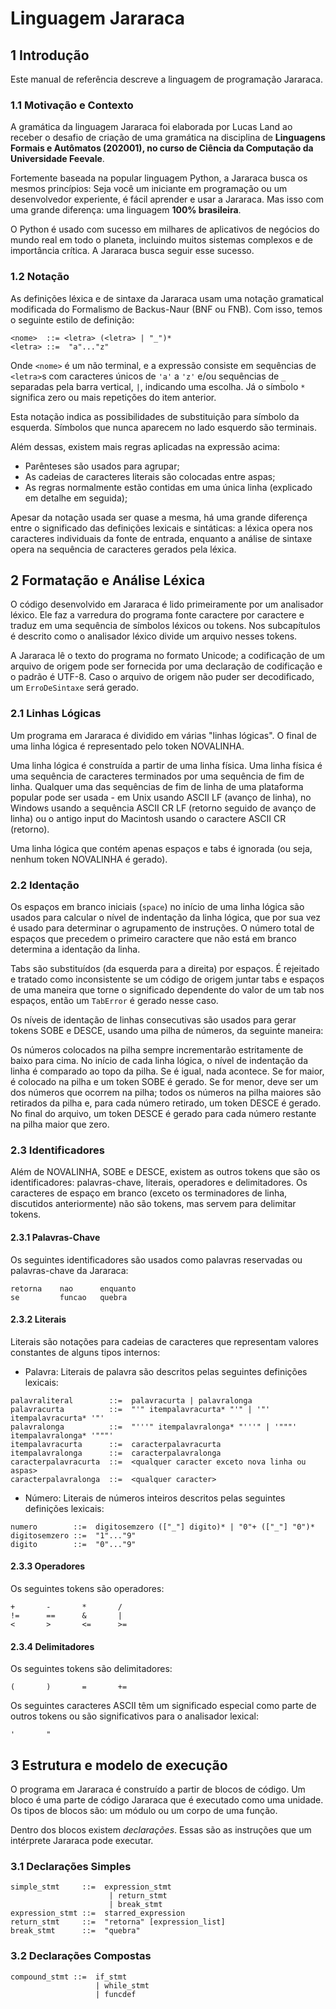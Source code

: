 # Linguagem Jararaca #

## 1 Introdução ##

Este manual de referência descreve a linguagem de programação Jararaca.

### 1.1 Motivação e Contexto ###

A gramática da linguagem Jararaca foi elaborada por Lucas Land ao receber o desafio de criação de uma gramática na disciplina de **Linguagens Formais e Autômatos (202001), no curso de Ciência da Computação da Universidade Feevale**.

Fortemente baseada na popular linguagem Python, a Jararaca busca os mesmos princípios: Seja você um iniciante em programação ou um desenvolvedor experiente, é fácil aprender e usar a Jararaca. Mas isso com uma grande diferença: uma linguagem **100% brasileira**.

O Python é usado com sucesso em milhares de aplicativos de negócios do mundo real em todo o planeta, incluindo muitos sistemas complexos e de importância crítica. A Jararaca busca seguir esse sucesso.

### 1.2 Notação ###

As definições léxica e de sintaxe da Jararaca usam uma notação gramatical modificada do Formalismo de Backus-Naur (BNF ou FNB). Com isso, temos o seguinte estilo de definição:

```
<nome>  ::= <letra> (<letra> | "_")*
<letra> ::=  "a"..."z"
```

Onde `<nome>` é um não terminal, e a expressão consiste em sequências de `<letra>`s com caracteres únicos de `'a'` a `'z'` e/ou sequências de `_` separadas pela barra vertical, `|`, indicando uma escolha. Já o símbolo `*` significa zero ou mais repetições do item anterior.

Esta notação indica as possibilidades de substituição para símbolo da esquerda. Símbolos que nunca aparecem no lado esquerdo são terminais.

Além dessas, existem mais regras aplicadas na expressão acima:
- Parênteses são usados ​​para agrupar;
- As cadeias de caracteres literais são colocadas entre aspas;
- As regras normalmente estão contidas em uma única linha (explicado em detalhe em seguida);

Apesar da notação usada ser quase a mesma, há uma grande diferença entre o significado das definições lexicais e sintáticas: a léxica opera nos caracteres individuais da fonte de entrada, enquanto a análise de sintaxe opera na sequência de caracteres gerados pela léxica.

## 2 Formatação e Análise Léxica ##

O código desenvolvido em Jararaca é lido primeiramente por um analisador léxico. Ele faz a varredura do programa fonte caractere por caractere e traduz em uma sequência de símbolos léxicos ou tokens. Nos subcapítulos é descrito como o analisador léxico divide um arquivo nesses tokens.

A Jararaca lê o texto do programa no formato Unicode; a codificação de um arquivo de origem pode ser fornecida por uma declaração de codificação e o padrão é UTF-8. Caso o arquivo de origem não puder ser decodificado, um `ErroDeSintaxe` será gerado.

### 2.1 Linhas Lógicas ###

Um programa em Jararaca é dividido em várias "linhas lógicas". O final de uma linha lógica é representado pelo token NOVALINHA.

Uma linha lógica é construída a partir de uma linha física. Uma linha física é uma sequência de caracteres terminados por uma sequência de fim de linha. Qualquer uma das sequências de fim de linha de uma plataforma popular pode ser usada - em Unix usando ASCII LF (avanço de linha), no Windows usando a sequência ASCII CR LF (retorno seguido de avanço de linha) ou o antigo input do Macintosh usando o caractere ASCII CR (retorno).

Uma linha lógica que contém apenas espaços e tabs é ignorada (ou seja, nenhum token NOVALINHA é gerado).

### 2.2 Identação ###

Os espaços em branco iniciais (`space`) no início de uma linha lógica são usados ​​para calcular o nível de indentação da linha lógica, que por sua vez é usado para determinar o agrupamento de instruções. O número total de espaços que precedem o primeiro caractere que não está em branco determina a identação da linha. 

Tabs são substituídos (da esquerda para a direita) por espaços. É rejeitado e tratado como inconsistente se um código de origem juntar tabs e espaços de uma maneira que torne o significado dependente do valor de um tab nos espaços, então um `TabError` é gerado nesse caso.

Os níveis de identação de linhas consecutivas são usados ​​para gerar tokens SOBE e DESCE, usando uma pilha de números, da seguinte maneira:

Os números colocados na pilha sempre incrementarão estritamente de baixo para cima. No início de cada linha lógica, o nível de indentação da linha é comparado ao topo da pilha. Se é igual, nada acontece. Se for maior, é colocado na pilha e um token SOBE é gerado. Se for menor, deve ser um dos números que ocorrem na pilha; todos os números na pilha maiores são retirados da pilha e, para cada número retirado, um token DESCE é gerado. No final do arquivo, um token DESCE é gerado para cada número restante na pilha maior que zero.

### 2.3 Identificadores ###

Além de NOVALINHA, SOBE e DESCE, existem as outros tokens que são os identificadores: palavras-chave, literais, operadores e delimitadores. Os caracteres de espaço em branco (exceto os terminadores de linha, discutidos anteriormente) não são tokens, mas servem para delimitar tokens.

#### 2.3.1 Palavras-Chave ####

Os seguintes identificadores são usados ​​como palavras reservadas ou palavras-chave da Jararaca:

```
retorna    nao      enquanto
se         funcao   quebra
```

#### 2.3.2 Literais ####

Literais são notações para cadeias de caracteres que representam valores constantes de alguns tipos internos:

- Palavra: Literais de palavra são descritos pelas seguintes definições lexicais:

```
palavraliteral        ::=  palavracurta | palavralonga
palavracurta          ::=  "'" itempalavracurta* "'" | '"' itempalavracurta* '"'
palavralonga          ::=  "'''" itempalavralonga* "'''" | '"""' itempalavralonga* '"""'
itempalavracurta      ::=  caracterpalavracurta
itempalavralonga      ::=  caracterpalavralonga 
caracterpalavracurta  ::=  <qualquer caracter exceto nova linha ou aspas>
caracterpalavralonga  ::=  <qualquer caracter>
```

- Número: Literais de números inteiros descritos pelas seguintes definições lexicais:

```
numero        ::=  digitosemzero (["_"] digito)* | "0"+ (["_"] "0")*
digitosemzero ::=  "1"..."9"
digito        ::=  "0"..."9"
```
#### 2.3.3 Operadores ####

Os seguintes tokens são operadores:

```
+       -       *       /         
!=      ==      &       |      
<       >       <=      >=           
```

#### 2.3.4 Delimitadores ####

Os seguintes tokens são delimitadores:

```
(       )       =       +=
```

Os seguintes caracteres ASCII têm um significado especial como parte de outros tokens ou são significativos para o analisador lexical:

```
'       "   
```

## 3 Estrutura e modelo de execução ##

O programa em Jararaca é construído a partir de blocos de código. Um bloco é uma parte de código Jararaca que é executado como uma unidade. Os tipos de blocos são: um módulo ou um corpo de uma função.

Dentro dos blocos existem *declarações*. Essas são as instruções que um intérprete Jararaca pode executar.

### 3.1 Declarações Simples ###

```
simple_stmt     ::=  expression_stmt
                      | return_stmt
                      | break_stmt
expression_stmt ::=  starred_expression                 
return_stmt     ::=  "retorna" [expression_list]          
break_stmt      ::=  "quebra"       
```

### 3.2 Declarações Compostas ###

```
compound_stmt ::=  if_stmt
                   | while_stmt
                   | funcdef 
```